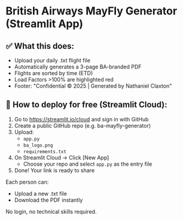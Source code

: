 
# British Airways MayFly Generator (Streamlit App)

## ✅ What this does:
- Upload your daily .txt flight file
- Automatically generates a 3-page BA-branded PDF
- Flights are sorted by time (ETD)
- Load Factors >100% are highlighted red
- Footer: "Confidential © 2025 | Generated by Nathaniel Claxton"

## 🚀 How to deploy for free (Streamlit Cloud):
1. Go to https://streamlit.io/cloud and sign in with GitHub
2. Create a public GitHub repo (e.g. ba-mayfly-generator)
3. Upload:
   - `app.py`
   - `ba_logo.png`
   - `requirements.txt`
4. On Streamlit Cloud → Click [New App]
   - Choose your repo and select `app.py` as the entry file
5. Done! Your link is ready to share

Each person can:
- Upload a new .txt file
- Download the PDF instantly

No login, no technical skills required.
